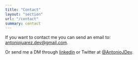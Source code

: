 ```yaml
---
title: "Contact"
layout: "section"
url: "/contact"
summary: contact
---
```


If you want to contact me you can send an email to: antoniojuarez.dev@gmail.com.

Or send me a DM through [linkedin](https://www.linkedin.com/in/antonio-ju%C3%A1rez-trujillo-130742190) or Twitter at [@AntonioJDev](https://twitter.com/AntonioJDev).
